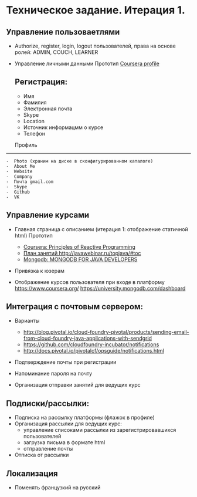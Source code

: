 Техническое задание. Итерация 1.
====================

Управление пользоваетлями
--------
-   Authorize, register, login, logout пользователей, права на основе ролей: ADMIN, COUCH, LEARNER
-   Управление личными данными 
    Прототип <a href="https://www.coursera.org/account/profile">Сoursera profile</a>

    Регистрация:
    ----------
    -  Имя
    -  Фамилия
    -  Электронная почта
    -  Skype
    -  Location
    -  Источник информацмм о курсе
    -  Телефон

    Профиль
   ------
    -  Photo (храним на диске в сконфигурированном каталоге)
    -  About Me
    -  Website
    -  Company
    -  Почта gmail.com
    -  Skype
    -  Github
    -  VK
    
Управление курсами
--------
-  Главная страница с описанием (итерация 1: отображение статичной html)
   Прототип 
   -  <a href="https://class.coursera.org/reactive-002/lecture">Сoursera: Principles of Reactive Programming</a>
   -  <a href="http://javawebinar.ru/topjava/#toc">План занятий http://javawebinar.ru/topjava/#toc</a>
   -  <a href="https://class.coursera.org/reactive-002/lecture">Mongodb: MONGODB FOR JAVA DEVELOPERS</a>
    
-  Привязка к юзерам
-  Отображение курсов пользователя при входе в платформу 
   https://www.coursera.org/
   https://university.mongodb.com/dashboard 
    
Интеграция с почтовым сервером:
-------
-  Варианты
   -  http://blog.pivotal.io/cloud-foundry-pivotal/products/sending-email-from-cloud-foundry-java-applications-with-sendgrid
   -  https://github.com/cloudfoundry-incubator/notifications
   -  http://docs.pivotal.io/pivotalcf/opsguide/notifications.html

-  Подтверждение почты при регистрации
-  Напоминание пароля на почту
-  Организация отправки занятий для ведущих курс   

Подписки/рассылки:
-------
-  Подписка на рассылку платформы (флажок в профиле) 
-  Организация рассылки для ведущих курс: 
   -  управление списоками рассылки из зарегистрировавшихся пользователей
   -  загрузка письма в формате html
   -  отправление почты
-  Отписка от рассылки    

Локализация
-----------
-  Поменять французкий на русский
